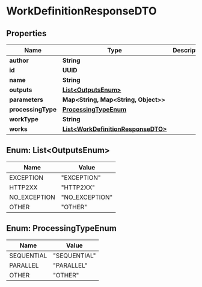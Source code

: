 

# WorkDefinitionResponseDTO


## Properties

| Name | Type | Description | Notes |
|------------ | ------------- | ------------- | -------------|
|**author** | **String** |  |  [optional] |
|**id** | **UUID** |  |  [optional] |
|**name** | **String** |  |  [optional] |
|**outputs** | [**List&lt;OutputsEnum&gt;**](#List&lt;OutputsEnum&gt;) |  |  [optional] |
|**parameters** | **Map&lt;String, Map&lt;String, Object&gt;&gt;** |  |  [optional] |
|**processingType** | [**ProcessingTypeEnum**](#ProcessingTypeEnum) |  |  [optional] |
|**workType** | **String** |  |  [optional] |
|**works** | [**List&lt;WorkDefinitionResponseDTO&gt;**](WorkDefinitionResponseDTO.md) |  |  [optional] |



## Enum: List&lt;OutputsEnum&gt;

| Name | Value |
|---- | -----|
| EXCEPTION | &quot;EXCEPTION&quot; |
| HTTP2XX | &quot;HTTP2XX&quot; |
| NO_EXCEPTION | &quot;NO_EXCEPTION&quot; |
| OTHER | &quot;OTHER&quot; |



## Enum: ProcessingTypeEnum

| Name | Value |
|---- | -----|
| SEQUENTIAL | &quot;SEQUENTIAL&quot; |
| PARALLEL | &quot;PARALLEL&quot; |
| OTHER | &quot;OTHER&quot; |



